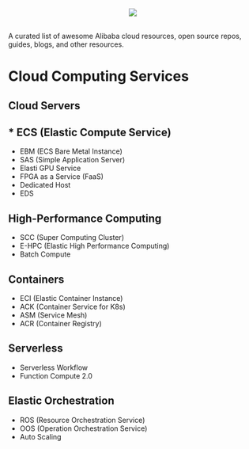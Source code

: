 <br/>
<p align="center">
  <img src="https://aliyunsdk-pages.alicdn.com/icons/AlibabaCloud.svg">
</p>
<br/>
A curated list of awesome Alibaba cloud resources, open source repos, guides, blogs, and other resources.

# Cloud Computing Services

## Cloud Servers

## * ECS (Elastic Compute Service)

* EBM (ECS Bare Metal Instance)
* SAS (Simple Application Server)
* Elasti GPU Service
* FPGA as a Service (FaaS)
* Dedicated Host
* EDS

## High-Performance Computing

* SCC (Super Computing Cluster)
* E-HPC (Elastic High Performance Computing)
* Batch Compute

## Containers

* ECI (Elastic Container Instance)
* ACK (Container Service for K8s)
* ASM (Service Mesh)
* ACR (Container Registry)

## Serverless

* Serverless Workflow
* Function Compute 2.0

## Elastic Orchestration

* ROS (Resource Orchestration Service)
* OOS (Operation Orchestration Service)
* Auto Scaling
